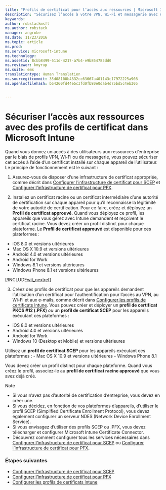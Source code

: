```yaml
---
title: "Profils de certificat pour l’accès aux ressources | Microsoft Intune"
description: "Sécurisez l’accès à votre VPN, Wi-Fi et messagerie avec un certificat installé sur chaque appareil de l’utilisateur."
keywords: 
author: robstackmsft
ms.author: robstack
manager: angrobe
ms.date: 11/23/2016
ms.topic: article
ms.prod: 
ms.service: microsoft-intune
ms.technology: 
ms.assetid: 8cbb8499-611d-4217-a7b4-e9b864785dd0
ms.reviewer: kmyrup
ms.suite: ems
translationtype: Human Translation
ms.sourcegitcommit: 35d08100b4332cc63667a401143c17972225a908
ms.openlocfilehash: b64260fd44e5c3fd0fb80e0dab4d75bd5c4eb305


---
```


# <a name="secure-resource-access-with-certificate-profiles-in-microsoft-intune"></a>Sécuriser l’accès aux ressources avec des profils de certificat dans Microsoft Intune
Quand vous donnez un accès à des utilisateurs aux ressources d’entreprise par le biais de profils VPN, Wi-Fi ou de messagerie, vous pouvez sécuriser cet accès à l’aide d’un certificat installé sur chaque appareil de l’utilisateur. Le principe de fonctionnement est le suivant :

1. Assurez-vous de disposer d’une infrastructure de certificat appropriée, comme décrit dans [Configurer l’infrastructure de certificat pour SCEP](configure-certificate-infrastructure-for-scep.md) et [Configurer l’infrastructure de certificat pour PFX](configure-certificate-infrastructure-for-pfx.md).

2. Installez un certificat racine ou un certificat intermédiaire d’une autorité de certification sur chaque appareil pour qu’il reconnaisse la légitimité de votre autorité de certification. Pour ce faire, créez et déployez un **Profil de certificat approuvé**. Quand vous déployez ce profil, les appareils que vous gérez avec Intune demandent et reçoivent le certificat racine. Vous devez créer un profil distinct pour chaque plateforme. Le **Profil de certificat approuvé** est disponible pour ces plateformes :
 -  iOS 8.0 et versions ultérieures
 -  Mac OS X 10.9 et versions ultérieures
 -  Android 4.0 et versions ultérieures
 -  Android for Work
 -  Windows 8.1 et versions ultérieures
 -  Windows Phone 8.1 et versions ultérieures

[!INCLUDE[wit_nextref](../includes/afw_rollout_disclaimer.md)]

3. Créez des profils de certificat pour que les appareils demandent l’utilisation d’un certificat pour l’authentification pour l’accès au VPN, au Wi-Fi et aux e-mails, comme décrit dans [Configurer les profils de certificats Intune](configure-intune-certificate-profiles.md). Vous pouvez créer et déployer un **profil de certificat PKCS #12 (.PFX)** *ou* un **profil de certificat SCEP** pour les appareils exécutant ces plateformes :

  -  iOS 8.0 et versions ultérieures
  -  Android 4.0 et versions ultérieures
  -  Android for Work
  -  Windows 10 (Desktop et Mobile) et versions ultérieures

  Utilisez un **profil de certificat SCEP** pour les appareils exécutant ces plateformes :
    -   Mac OS X 10.9 et versions ultérieures
    -   Windows Phone 8.1 

Vous devez créer un profil distinct pour chaque plateforme. Quand vous créez le profil, associez-le au **profil de certificat racine approuvé** que vous avez déjà créé.

> [!NOTE]           
> - Si vous n’avez pas d’autorité de certification d’entreprise, vous devez en créer une.
>- Si vous décidez, en fonction de vos plateformes d’appareils, d’utiliser le profil SCEP (Simplified Certificate Enrollment Protocol), vous devez également configurer un serveur NDES (Network Device Enrollment Service).
>-  Si vous envisagez d’utiliser des profils SCEP ou .PFX, vous devez télécharger et configurer Microsoft Intune Certificate Connector.
>-  Découvrez comment configurer tous les services nécessaires dans [Configurer l’infrastructure de certificat pour SCEP](configure-certificate-infrastructure-for-scep.md) ou [Configurer l’infrastructure de certificat pour PFX](configure-certificate-infrastructure-for-pfx.md).

### <a name="next-steps"></a>Étapes suivantes
- [Configurer l’infrastructure de certificat pour SCEP](configure-certificate-infrastructure-for-scep.md)
- [Configurer l’infrastructure de certificat pour PFX](configure-certificate-infrastructure-for-pfx.md)
- [Configurer les profils de certificats Intune](configure-intune-certificate-profiles.md)



<!--HONumber=Nov16_HO4-->



